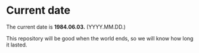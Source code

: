 # Current date

The current date is **1984.06.03.** (YYYY.MM.DD.)

This repository will be good when the world ends, so we will know how long it lasted.